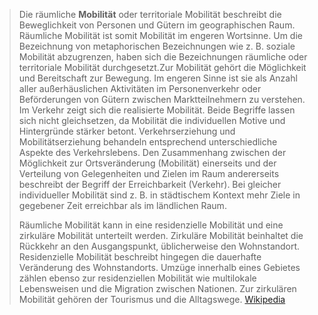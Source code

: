 > Die räumliche **Mobilität** oder territoriale Mobilität beschreibt die Beweglichkeit von Personen und Gütern im geographischen Raum. Räumliche Mobilität ist somit Mobilität im engeren Wortsinne. Um die Bezeichnung von metaphorischen Bezeichnungen wie z. B. soziale Mobilität abzugrenzen, haben sich die Bezeichnungen räumliche oder territoriale Mobilität durchgesetzt.Zur Mobilität gehört die Möglichkeit und Bereitschaft zur Bewegung. Im engeren Sinne ist sie als Anzahl aller außerhäuslichen Aktivitäten im Personenverkehr oder Beförderungen von Gütern zwischen Marktteilnehmern zu verstehen. Im Verkehr zeigt sich die realisierte Mobilität. Beide Begriffe lassen sich nicht gleichsetzen, da Mobilität die individuellen Motive und Hintergründe stärker betont. Verkehrserziehung und Mobilitätserziehung behandeln entsprechend unterschiedliche Aspekte des Verkehrslebens. Den Zusammenhang zwischen der Möglichkeit zur Ortsveränderung (Mobilität) einerseits und der Verteilung von Gelegenheiten und Zielen im Raum andererseits beschreibt der Begriff der Erreichbarkeit (Verkehr). Bei gleicher individueller Mobilität sind z. B. in städtischem Kontext mehr Ziele in gegebener Zeit erreichbar als im ländlichen Raum.
>
> Räumliche Mobilität kann in eine residenzielle Mobilität und eine zirkuläre Mobilität unterteilt werden. Zirkuläre Mobilität beinhaltet die Rückkehr an den Ausgangspunkt, üblicherweise den Wohnstandort. Residenzielle Mobilität beschreibt hingegen die dauerhafte Veränderung des Wohnstandorts. Umzüge innerhalb eines Gebietes zählen ebenso zur residenziellen Mobilität wie multilokale Lebensweisen und die Migration zwischen Nationen. Zur zirkulären Mobilität gehören der Tourismus und die Alltagswege.
> [Wikipedia](https://de.wikipedia.org/wiki/R%C3%A4umliche%20Mobilit%C3%A4t)